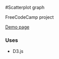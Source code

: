 #Scatterplot graph

FreeCodeCamp project

[Demo page](http://vadimdez.github.io/scatterplot-graph/)

### Uses
- D3.js
